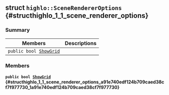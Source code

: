 ## struct `highlo::SceneRendererOptions` {#structhighlo_1_1_scene_renderer_options}

### Summary

 Members                        | Descriptions                                
--------------------------------|---------------------------------------------
`public bool `[`ShowGrid`](#structhighlo_1_1_scene_renderer_options_a91e740edf124b709caed38cf7f977730_1a91e740edf124b709caed38cf7f977730) | 

### Members

#### `public bool `[`ShowGrid`](#structhighlo_1_1_scene_renderer_options_a91e740edf124b709caed38cf7f977730_1a91e740edf124b709caed38cf7f977730) {#structhighlo_1_1_scene_renderer_options_a91e740edf124b709caed38cf7f977730_1a91e740edf124b709caed38cf7f977730}

